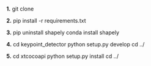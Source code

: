 **1.**
git clone

**2.**
pip install -r requirements.txt

**3.**
pip uninstall shapely
conda install shapely

**4.**
cd keypoint_detector
python setup.py develop
cd ../

**5.**
cd xtcocoapi
python setup.py install
cd ../
